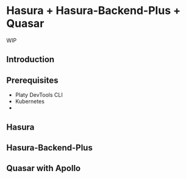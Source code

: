 # Hasura + Hasura-Backend-Plus + Quasar

WIP

## Introduction

## Prerequisites

- Platy DevTools CLI
- Kubernetes
-

## Hasura

## Hasura-Backend-Plus

## Quasar with Apollo
